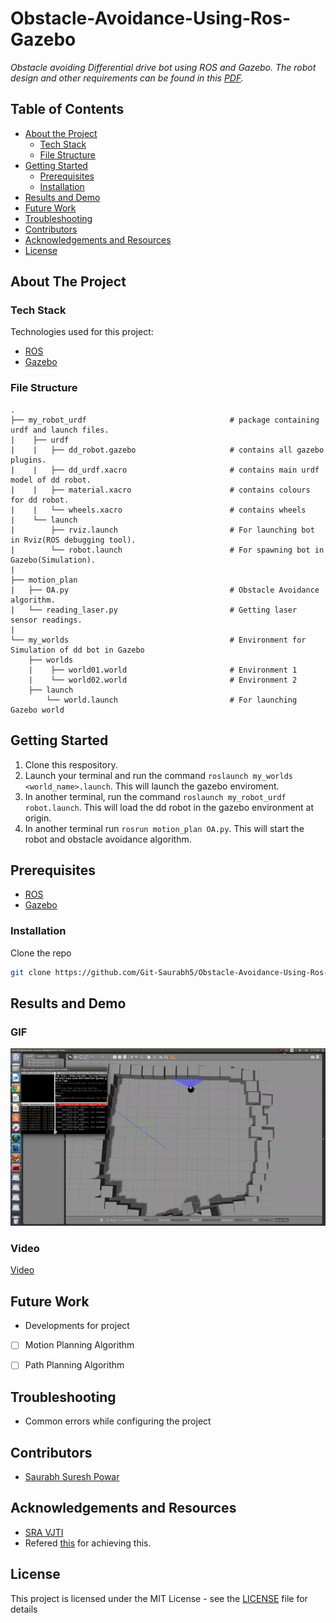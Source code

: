 # Obstacle-Avoidance-Using-Ros-Gazebo
_Obstacle avoiding Differential drive bot using ROS and Gazebo.  The robot design and other requirements can be found in this [PDF](https://github.com/Git-Saurabh5/Obstacle-Avoidance-Using-Ros-Gazebo/blob/master/ProblemStatement.pdf)._ 

## Table of Contents

* [About the Project](#about-the-project)
  * [Tech Stack](#tech-stack)
  * [File Structure](#file-structure)
* [Getting Started](#getting-started)
  * [Prerequisites](#prerequisites)
  * [Installation](#installation)
* [Results and Demo](#results-and-demo)
* [Future Work](#future-work)
* [Troubleshooting](#troubleshooting)
* [Contributors](#contributors)
* [Acknowledgements and Resources](#acknowledgements-and-resources)
* [License](#license)

## About The Project

### Tech Stack
Technologies used for this project:
* [ROS](https://www.ros.org/)  
* [Gazebo](http://gazebosim.org/)  

### File Structure
    .
    ├── my_robot_urdf                                # package containing urdf and launch files.            
    |    ├── urdf                                    
    |    |   ├── dd_robot.gazebo                     # contains all gazebo plugins.
    |    |   ├── dd_urdf.xacro                       # contains main urdf model of dd robot.
    |    |   ├── material.xacro                      # contains colours for dd robot.
    |    |   └── wheels.xacro                        # contains wheels
    |    └── launch
    |        ├── rviz.launch                         # For launching bot in Rviz(ROS debugging tool).
    |        └── robot.launch                        # For spawning bot in Gazebo(Simulation).
    |
    ├── motion_plan                                  
    |   ├── OA.py                                    # Obstacle Avoidance algorithm.
    |   └── reading_laser.py                         # Getting laser sensor readings.
    |
    └── my_worlds                                    # Environment for Simulation of dd bot in Gazebo 
        ├── worlds                  
        |    ├── world01.world                       # Environment 1
        |    └── world02.world                       # Environment 2
        ├── launch 
            └── world.launch                         # For launching Gazebo world 

## Getting Started
1. Clone this respository.
2. Launch your terminal and run the command `roslaunch my_worlds <world_name>.launch`. 
   This will launch the gazebo enviroment.
3. In another terminal, run the command `roslaunch my_robot_urdf robot.launch`. 
This will load the dd robot in the gazebo environment at origin.  
4. In another terminal run `rosrun motion_plan OA.py`. This will start the robot and obstacle avoidance algorithm.

## Prerequisites  
* [ROS](http://wiki.ros.org/kinetic)  
* [Gazebo](http://wiki.ros.org/gazebo_ros_pkgs)

### Installation
Clone the repo
```sh
git clone https://github.com/Git-Saurabh5/Obstacle-Avoidance-Using-Ros-Gazebo.git
```
## Results and Demo
### GIF
![](https://github.com/Git-Saurabh5/Obstacle-Avoidance-Using-Ros-Gazebo/blob/master/Visuals/oa.gif)
### Video
[Video](https://youtu.be/btZGbhEyh00)


## Future Work
* Developments for project
- [ ] Motion Planning Algorithm
- [ ] Path Planning Algorithm


## Troubleshooting
* Common errors while configuring the project

## Contributors
* [Saurabh Suresh Powar](https://github.com/Git-Saurabh5)

## Acknowledgements and Resources
* [SRA VJTI](http://sra.vjti.info/)
* Refered [this](https://www.theconstructsim.com/ros-projects-exploring-ros-using-2-wheeled-robot-part-1) for achieving this.

## License

This project is licensed under the MIT License - see the [LICENSE](LICENSE) file for details
